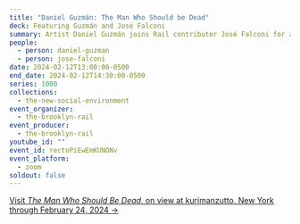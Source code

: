 ```yaml
---
title: "Daniel Guzmán: The Man Who Should be Dead"
deck: Featuring Guzmán and José Falconi
summary: Artist Daniel Guzmán joins Rail contributor José Falconi for a conversation.
people:
  - person: daniel-guzman
  - person: jose-falconi
date: 2024-02-12T13:00:00-0500
end_date: 2024-02-12T14:30:00-0500
series: 1000
collections:
  - the-new-social-environment
event_organizer:
  - the-brooklyn-rail
event_producer:
  - the-brooklyn-rail
youtube_id: ""
event_id: rectoPiEwEmKUNONv
event_platform:
  - zoom
soldout: false
---
```

[V﻿isit *The Man Who Should Be Dead*, on view at kurimanzutto, New York through February 24, 2024 →](https://www.kurimanzutto.com/exhibitions/daniel-guzman-the-man-who-should-be-dead#tab:slideshow)